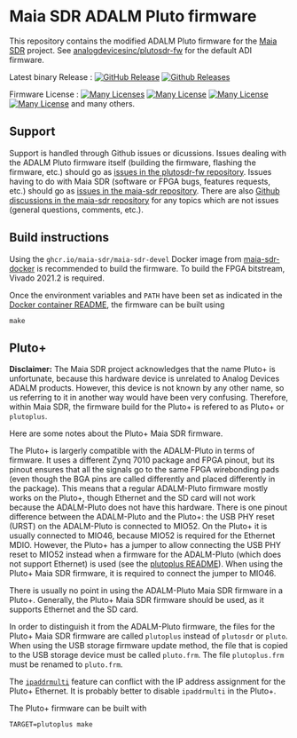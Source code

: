 # Maia SDR ADALM Pluto firmware

This repository contains the modified ADALM Pluto firmware for the
[Maia SDR](https://maia-sdr.org) project. See
[analogdevicesinc/plutosdr-fw](https://github.com/analogdevicesinc/plutosdr-fw)
for the default ADI firmware.

Latest binary Release : [![GitHub Release](https://img.shields.io/github/release/maia-sdr/plutosdr-fw.svg)](https://github.com/maia-sdr/plutosdr-fw/releases/latest)  [![Github Releases](https://img.shields.io/github/downloads/maia-sdr/plutosdr-fw/total.svg)](https://github.com/maia-sdr/plutosdr-fw/releases/latest)

Firmware License : [![Many Licenses](https://img.shields.io/badge/license-LGPL2+-blue.svg)](https://github.com/analogdevicesinc/plutosdr-fw/blob/master/LICENSE.md)  [![Many License](https://img.shields.io/badge/license-GPL2+-blue.svg)](https://github.com/analogdevicesinc/plutosdr-fw/blob/master/LICENSE.md)  [![Many License](https://img.shields.io/badge/license-BSD-blue.svg)](https://github.com/analogdevicesinc/plutosdr-fw/blob/master/LICENSE.md)  [![Many License](https://img.shields.io/badge/license-apache-blue.svg)](https://github.com/analogdevicesinc/plutosdr-fw/blob/master/LICENSE.md) and many others.

## Support

Support is handled through Github issues or dicussions. Issues dealing with the ADALM Pluto
firmware itself (building the firmware, flashing the firmware, etc.) should go
as
[issues in the plutosdr-fw repository](https://github.com/maia-sdr/plutosdr-fw/issues).
Issues having to do with Maia SDR (software or FPGA bugs, features requests, etc.)
should go as [issues in the maia-sdr repository](https://github.com/maia-sdr/maia-sdr/issues).
There are also
[Github discussions in the maia-sdr repository](https://github.com/maia-sdr/maia-sdr/discussions)
for any topics which are not issues (general questions, comments, etc.).

## Build instructions

Using the `ghcr.io/maia-sdr/maia-sdr-devel` Docker image from
[maia-sdr-docker](https://github.com/maia-sdr/maia-sdr-docker) is recommended to build
the firmware. To build the FPGA bitstream, Vivado 2021.2 is required.

Once the environment variables and `PATH` have been set as indicated in the
[Docker container README](https://github.com/maia-sdr/maia-sdr-docker#readme),
the firmware can be built using
```
make
```
 
## Pluto+

**Disclaimer:** The Maia SDR project acknowledges that the name Pluto+ is
  unfortunate, because this hardware device is unrelated to Analog Devices
  ADALM products. However, this device is not known by any other name, so us
  referring to it in another way would have been very confusing. Therefore,
  within Maia SDR, the firmware build for the Pluto+ is refered to as Pluto+ or
  `plutoplus`.

Here are some notes about the Pluto+ Maia SDR firmware.

The Pluto+ is largerly compatible with the ADALM-Pluto in terms of firmware. It
uses a different Zynq 7010 package and FPGA pinout, but its pinout ensures that
all the signals go to the same FPGA wirebonding pads (even though the BGA pins
are called differently and placed differently in the package). This means that a
regular ADALM-Pluto firmware mostly works on the Pluto+, though Ethernet and the
SD card will not work because the ADALM-Pluto does not have this hardware. There
is one pinout difference between the ADALM-Pluto and the Pluto+: the USB PHY
reset (URST) on the ADALM-Pluto is connected to MIO52. On the Pluto+ it is
usually connected to MIO46, because MIO52 is required for the Ethernet
MDIO. However, the Pluto+ has a jumper to allow connecting the USB PHY reset to
MIO52 instead when a firmware for the ADALM-Pluto (which does not support
Ethernet) is used (see the [plutoplus
README](https://github.com/plutoplus/plutoplus/tree/master#jumpers-and-pinouts)). When
using the Pluto+ Maia SDR firmware, it is required to connect the jumper to
MIO46.

There is usually no point in using the ADALM-Pluto Maia SDR firmware in a
Pluto+. Generally, the Pluto+ Maia SDR firmware should be used, as it supports
Ethernet and the SD card.

In order to distinguish it from the ADALM-Pluto firmware, the files for the
Pluto+ Maia SDR firmware are called `plutoplus` instead of `plutosdr` or
`pluto`. When using the USB storage firmware update method, the file that is
copied to the USB storage device must be called `pluto.frm`. The file
`plutoplus.frm` must be renamed to `pluto.frm`.

The
[`ipaddrmulti`](https://maia-sdr.org/installation/#configure-the-pluto-usb-ethernet)
feature can conflict with the IP address assignment for the Pluto+ Ethernet. It
is probably better to disable `ipaddrmulti` in the Pluto+.

The Pluto+ firmware can be built with
```
TARGET=plutoplus make
```

